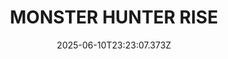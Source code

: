 ---
title: "MONSTER HUNTER RISE"
id: 1446780
date: 2025-06-10T23:23:07.373Z
link: games/steam/recent/monster-hunter-rise
image: http://media.steampowered.com/steamcommunity/public/images/apps/1446780/560dd364b52075b783424961a43c01f9b69fde15.jpg
playtime_2weeks: 459
playtime_forever: 12306
playtime_windows_forever: 0
playtime_mac_forever: 0
playtime_linux_forever: 12306
playtime_deck_forever: 12306
---